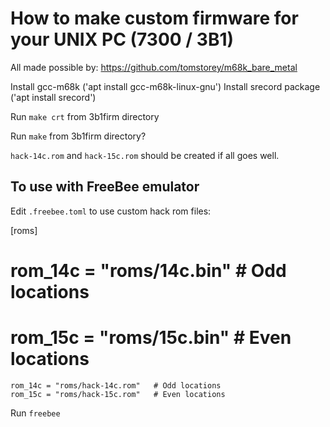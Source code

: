 # How to make custom firmware for your UNIX PC (7300 / 3B1)
All made possible by: https://github.com/tomstorey/m68k_bare_metal

Install gcc-m68k ('apt install gcc-m68k-linux-gnu')
Install srecord package ('apt install srecord')

Run `make crt` from 3b1firm directory

Run `make` from 3b1firm directory?

`hack-14c.rom` and `hack-15c.rom` should be created if all goes well.

## To use with FreeBee emulator

Edit `.freebee.toml` to use custom hack rom files:

[roms]
#	rom_14c = "roms/14c.bin"	# Odd locations
#	rom_15c = "roms/15c.bin"	# Even locations
	rom_14c = "roms/hack-14c.rom"	# Odd locations
	rom_15c = "roms/hack-15c.rom"	# Even locations

Run `freebee`

